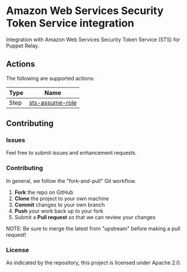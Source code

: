 # Amazon Web Services Security Token Service integration

Integration with Amazon Web Services Security Token Service (STS) for Puppet Relay.

## Actions

The following are supported actions: 

|   Type    |  Name              |
|-----------|--------------------|
| Step      | [sts-assume-role](/actions/steps/sts-assume-role)  | 


## Contributing

### Issues

Feel free to submit issues and enhancement requests.

### Contributing

In general, we follow the "fork-and-pull" Git workflow.

 1. **Fork** the repo on GitHub
 2. **Clone** the project to your own machine
 3. **Commit** changes to your own branch
 4. **Push** your work back up to your fork
 5. Submit a **Pull request** so that we can review your changes

NOTE: Be sure to merge the latest from "upstream" before making a pull request!

### License

As indicated by the repository, this project is licensed under Apache 2.0.